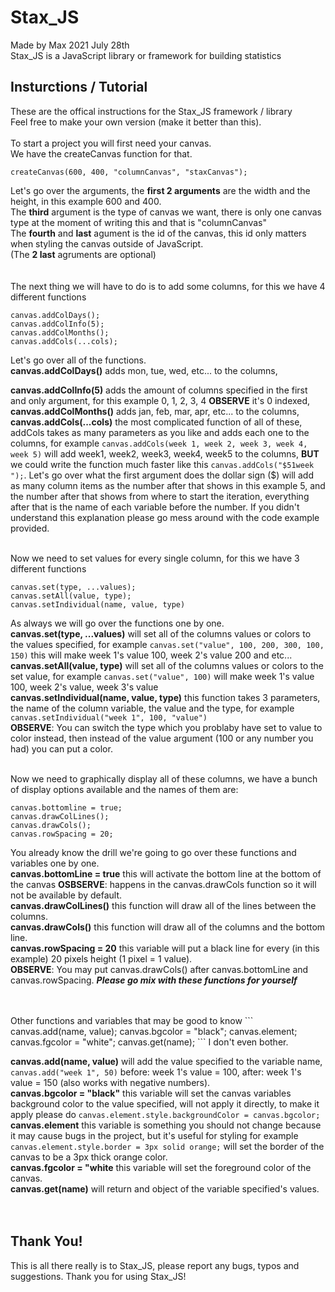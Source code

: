 # Stax_JS
Made by Max 2021 July 28th <br>
Stax_JS is a JavaScript library or framework for building statistics


## Insturctions / Tutorial
These are the offical instructions for the Stax_JS framework / library <br>
Feel free to make your own version (make it better than this).<br>
<br>
To start a project you will first need your canvas.<br>
We have the createCanvas function for that.<br>
```
createCanvas(600, 400, "columnCanvas", "staxCanvas");
```

Let's go over the arguments, the **first 2 arguments** are the width and the height, in this example 600 and 400.<br>
The **third** argument is the type of canvas we want, there is only one canvas type at the moment of writing this and that is "columnCanvas" <br>
The **fourth** and **last** agument is the id of the canvas, this id only matters when styling the canvas outside of JavaScript.<br>
(The **2 last** agruments are optional)<br>
<br>
<br>
The next thing we will have to do is to add some columns, for this we have 4 different functions<br>
```
canvas.addColDays();
canvas.addColInfo(5);
canvas.addColMonths();
canvas.addCols(...cols);
```
Let's go over all of the functions.<br>
**canvas.addColDays()** adds mon, tue, wed, etc... to the columns,<br>

**canvas.addColInfo(5)** adds the amount of columns specified in the first and only argument, for this example 0, 1, 2, 3, 4 **OBSERVE** it's 0 indexed,<br>
**canvas.addColMonths()** adds jan, feb, mar, apr, etc... to the columns,<br>
**canvas.addCols(...cols)** the most complicated function of all of these, addCols takes as many parameters as you like and adds each one to the columns, for example `canvas.addCols(week 1, week 2, week 3, week 4, week 5)` will add week1, week2, week3, week4, week5 to the columns, **BUT** we could write the function much faster like this `canvas.addCols("$51week ");`. Let's go over what the first argument does the dollar sign ($) will add as many column items as the number after that shows in this example 5, and the number after that shows from where to start the iteration, everything after that is the name of each variable before the number. If you didn't understand this explanation please go mess around with the code example provided.
<br>
<br>

Now we need to set values for every single column, for this we have 3 different functions
```
canvas.set(type, ...values);
canvas.setAll(value, type);
canvas.setIndividual(name, value, type)
```
As always we will go over the functions one by one.<br>
**canvas.set(type, ...values)** will set all of the columns values or colors to the values specified, for example `canvas.set("value", 100, 200, 300, 100, 150)` this will make week 1's value 100, week 2's value 200 and etc...<br>
**canvas.setAll(value, type)** will set all of the columns values or colors to the set value, for example `canvas.set("value", 100)` will make week 1's value 100, week 2's value, week 3's value<br>
**canvas.setIndividual(name, value, type)** this function takes 3 parameters, the name of the column variable, the value and the type, for example `canvas.setIndividual("week 1", 100, "value")`<br>
**OBSERVE**: You can switch the type which you problaby have set to value to color instead, then instead of the value argument (100 or any number you had) you can put a color.
<br>
<br>

Now we need to graphically display all of these columns, we have a bunch of display options available and the names of them are:
```
canvas.bottomline = true;
canvas.drawColLines();
canvas.drawCols();
canvas.rowSpacing = 20;
```
You already know the drill we're going to go over these functions and variables one by one.<br>
**canvas.bottomLine = true** this will activate the bottom line at the bottom of the canvas **OSBSERVE**: happens in the canvas.drawCols function so it will not be available by default.<br>
**canvas.drawColLines()** this function will draw all of the lines between the columns.<br>
**canvas.drawCols()** this function will draw all of the columns and the bottom line.<br>
**canvas.rowSpacing = 20** this variable will put a black line for every (in this example) 20 pixels height (1 pixel = 1 value).<br>
**OBSERVE**: You may put canvas.drawCols() after canvas.bottomLine and canvas.rowSpacing.
***Please go mix with these functions for yourself***

<br>
<br>
Other functions and variables that may be good to know
```
canvas.add(name, value);
canvas.bgcolor = "black";
canvas.element;
canvas.fgcolor = "white";
canvas.get(name);
```
I don't even bother.<br>

**canvas.add(name, value)** will add the value specified to the variable name, `canvas.add("week 1", 50)` before: week 1's value = 100, after: week 1's value = 150 (also works with negative numbers).<br>
**canvas.bgcolor = "black"** this variable will set the canvas variables background color to the value specified, will not apply it directly, to make it apply please do `canvas.element.style.backgroundColor = canvas.bgcolor;`<br>
**canvas.element** this variable is something you should not change because it may cause bugs in the project, but it's useful for styling for example `canvas.element.style.border = 3px solid orange;` will set the border of the canvas to be a 3px thick orange color.<br>
**canvas.fgcolor = "white** this variable will set the foreground color of the canvas.<br>
**canvas.get(name)** will return and object of the variable specified's values.<br>
<br><br>

## Thank You!
This is all there really is to Stax_JS, please report any bugs, typos and suggestions.
Thank you for using Stax_JS!